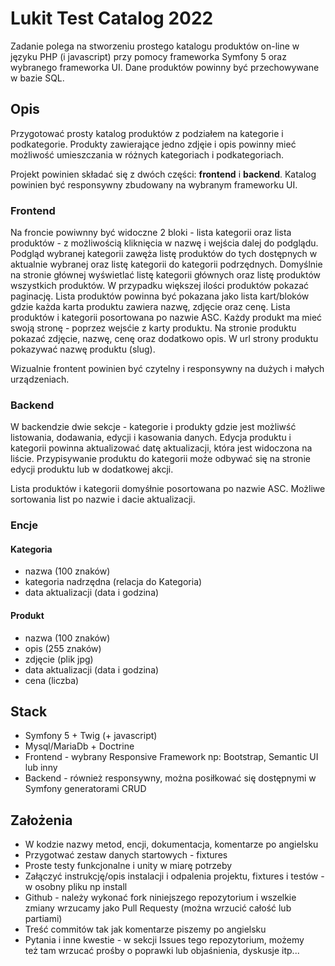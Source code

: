 # Lukit Test Catalog 2022
Zadanie polega na stworzeniu prostego katalogu produktów on-line w języku PHP (i javascript) przy pomocy frameworka Symfony 5 oraz wybranego frameworka UI.
Dane produktów powinny być przechowywane w bazie SQL.

## Opis

Przygotować prosty katalog produktów z podziałem na kategorie i podkategorie. 
Produkty zawierające jedno zdjęie i opis powinny mieć możliwość umieszczania w różnych kategoriach i podkategoriach.

Projekt powinien składać się z dwóch części: **frontend** i **backend**.
Katalog powinien być responsywny zbudowany na wybranym frameworku UI.

### Frontend

Na froncie powiwnny być widoczne 2 bloki - lista kategorii oraz lista produktów - z możliwością kliknięcia w nazwę i wejścia dalej do podglądu. 
Podgląd wybranej kategorii zawęża listę produktów do tych dostępnych w aktualnie wybranej oraz listę kategorii do kategorii podrzędnych.
Domyślnie na stronie głównej wyświetlać listę kategorii głównych oraz listę produktów wszystkich produktów. W przypadku większej ilości produktów pokazać paginację.
Lista produktów powinna być pokazana jako lista kart/bloków gdzie każda karta produktu zawiera nazwę, zdjęcie oraz cenę.
Lista produktów i kategorii posortowana po nazwie ASC.
Każdy produkt ma mieć swoją stronę - poprzez wejsćie z karty produktu. Na stronie produktu pokazać zdjęcie, nazwę, cenę oraz dodatkowo opis. 
W url strony produktu pokazywać nazwę produktu (slug).

Wizualnie frontent powinien być czytelny i responsywny na dużych i małych urządzeniach.

### Backend

W backendzie dwie sekcje - kategorie i produkty gdzie jest możliwść listowania, dodawania, edycji i kasowania danych.
Edycja produktu i kategorii powinna aktualizować datę aktualizacji, która jest widoczona na liście.
Przypisywanie produktu do kategorii może odbywać się na stronie edycji produktu lub w dodatkowej akcji.

Lista produktów i kategorii domyśłnie posortowana po nazwie ASC. Możliwe sortowania list po nazwie i dacie aktualizacji.

### Encje

#### Kategoria

- nazwa (100 znaków)
- kategoria nadrzędna (relacja do Kategoria)
- data aktualizacji (data i godzina)

#### Produkt

- nazwa (100 znaków)
- opis (255 znaków)
- zdjęcie (plik jpg)
- data aktualizacji (data i godzina)
- cena (liczba)

## Stack

- Symfony 5 + Twig (+ javascript)
- Mysql/MariaDb + Doctrine
- Frontend - wybrany Responsive Framework np: Bootstrap, Semantic UI lub inny
- Backend - również responsywny, można posiłkować się dostępnymi w Symfony generatorami CRUD

## Założenia

- W kodzie nazwy metod, encji, dokumentacja, komentarze po angielsku
- Przygotwać zestaw danych startowych - fixtures
- Proste testy funkcjonalne i unity w miarę potrzeby
- Załączyć instrukcję/opis instalacji i odpalenia projektu, fixtures i testów - w osobny pliku np install
- Github - należy wykonać fork niniejszego repozytorium i wszelkie zmiany wrzucamy jako Pull Requesty (można wrzucić całość lub partiami)
- Treść commitów tak jak komentarze piszemy po angielsku
- Pytania i inne kwestie - w sekcji Issues tego repozytorium, możemy też tam wrzucać prośby o poprawki lub objaśnienia, dyskusje itp...
